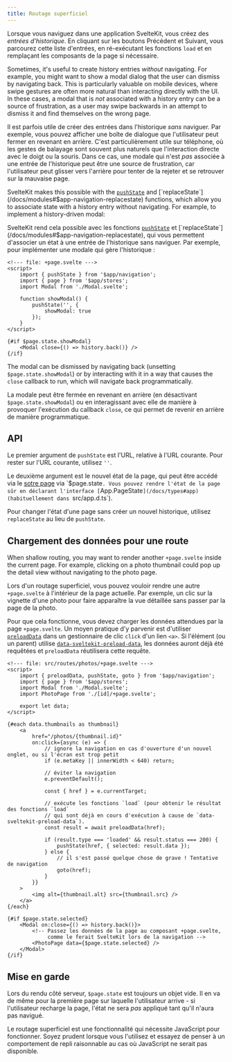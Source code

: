 ```yaml
---
title: Routage superficiel
---
```


Lorsque vous naviguez dans une application SvelteKit, vous créez des _entrées d'historique_. En cliquant sur les boutons Précédent et Suivant, vous parcourez cette liste d'entrées, en ré-exécutant les fonctions `load` et en remplaçant les composants de la page si nécessaire.

Sometimes, it's useful to create history entries _without_ navigating. For example, you might want to show a modal dialog that the user can dismiss by navigating back. This is particularly valuable on mobile devices, where swipe gestures are often more natural than interacting directly with the UI. In these cases, a modal that is _not_ associated with a history entry can be a source of frustration, as a user may swipe backwards in an attempt to dismiss it and find themselves on the wrong page.

Il est parfois utile de créer des entrées dans l'historique _sans_ naviguer. Par exemple, vous pouvez afficher une boîte de dialogue que l'utilisateur peut fermer en revenant en arrière. C'est particulièrement utile sur téléphone, où les gestes de balayage sont souvent plus naturels que l'interaction directe avec le doigt ou la souris. Dans ce cas, une modale qui n'est _pas_ associée à une entrée de l'historique peut être une source de frustration, car l'utilisateur peut glisser vers l'arrière pour tenter de la rejeter et se retrouver sur la mauvaise page.

SvelteKit makes this possible with the [`pushState`](/docs/modules#$app-navigation-pushstate) and [`replaceState`](/docs/modules#$app-navigation-replacestate) functions, which allow you to associate state with a history entry without navigating. For example, to implement a history-driven modal:

SvelteKit rend cela possible avec les fonctions [`pushState`](/docs/modules#$app-navigation-pushstate) et [`replaceState`](/docs/modules#$app-navigation-replacestate), qui vous permettent d'associer un état à une entrée de l'historique sans naviguer. Par exemple, pour implémenter une modale qui gère l'historique :

```svelte
<!--- file: +page.svelte --->
<script>
	import { pushState } from '$app/navigation';
	import { page } from '$app/stores';
	import Modal from './Modal.svelte';

	function showModal() {
		pushState('', {
			showModal: true
		});
	}
</script>

{#if $page.state.showModal}
	<Modal close={() => history.back()} />
{/if}
```

The modal can be dismissed by navigating back (unsetting `$page.state.showModal`) or by interacting with it in a way that causes the `close` callback to run, which will navigate back programmatically.

La modale peut être fermée en revenant en arrière (en désactivant `$page.state.showModal`) ou en interagissant avec elle de manière à provoquer l'exécution du callback `close`, ce qui permet de revenir en arrière de manière programmatique.

## API

Le premier argument de `pushState` est l'URL, relative à l'URL courante. Pour rester sur l'URL courante, utilisez `''`.

Le deuxième argument est le nouvel état de la page, qui peut être accédé via le [sotre page](/docs/modules#$app-stores-page) via `$page.state`. Vous pouvez rendre l'état de la page sûr en déclarant l'interface [`App.PageState`](/docs/types#app) (habituellement dans `src/app.d.ts`).

Pour changer l'état d'une page sans créer un nouvel historique, utilisez `replaceState` au lieu de `pushState`.

## Chargement des données pour une route

When shallow routing, you may want to render another `+page.svelte` inside the current page. For example, clicking on a photo thumbnail could pop up the detail view without navigating to the photo page.

Lors d'un routage superficiel, vous pouvez vouloir rendre une autre `+page.svelte` à l'intérieur de la page actuelle. Par exemple, un clic sur la vignette d'une photo pour faire apparaître la vue détaillée sans passer par la page de la photo.

Pour que cela fonctionne, vous devez charger les données attendues par la page `+page.svelte`. Un moyen pratique d'y parvenir est d'utiliser [`preloadData`](/docs/modules#$app-navigation-preloaddata) dans un gestionnaire de clic `click` d'un lien `<a>`. Si l'élément (ou un parent) utilise [`data-sveltekit-preload-data`](/docs/link-options#data-sveltekit-preload-data), les données auront déjà été requêtées et `preloadData` réutilisera cette requête.

```svelte
<!--- file: src/routes/photos/+page.svelte --->
<script>
	import { preloadData, pushState, goto } from '$app/navigation';
	import { page } from '$app/stores';
	import Modal from './Modal.svelte';
	import PhotoPage from './[id]/+page.svelte';

	export let data;
</script>

{#each data.thumbnails as thumbnail}
	<a
		href="/photos/{thumbnail.id}"
		on:click={async (e) => {
			// ignore la navigation en cas d'ouverture d'un nouvel onglet, ou si l'écran est trop petit
			if (e.metaKey || innerWidth < 640) return;

			// éviter la navigation
			e.preventDefault();

			const { href } = e.currentTarget;

			// exécute les fonctions `load` (pour obtenir le résultat des fonctions `load`
			// qui sont déjà en cours d'exécution à cause de `data-sveltekit-preload-data`).
			const result = await preloadData(href);

			if (result.type === 'loaded' && result.status === 200) {
				pushState(href, { selected: result.data });
			} else {
				// il s'est passé quelque chose de grave ! Tentative de navigation
				goto(href);
			}
		}}
	>
		<img alt={thumbnail.alt} src={thumbnail.src} />
	</a>
{/each}

{#if $page.state.selected}
	<Modal on:close={() => history.back()}>
		<!-- Passez les données de la page au composant +page.svelte,
		     comme le ferait SvelteKit lors de la navigation -->
		<PhotoPage data={$page.state.selected} />
	</Modal>
{/if}
```

## Mise en garde

Lors du rendu côté serveur, `$page.state` est toujours un objet vide. Il en va de même pour la première page sur laquelle l'utilisateur arrive - si l'utilisateur recharge la page, l'état ne sera _pas_ appliqué tant qu'il n'aura pas navigué.

Le routage superficiel est une fonctionnalité qui nécessite JavaScript pour fonctionner. Soyez prudent lorsque vous l'utilisez et essayez de penser à un comportement de repli raisonnable au cas où JavaScript ne serait pas disponible.
